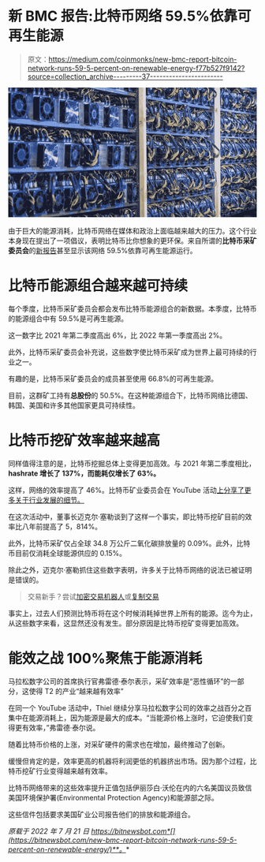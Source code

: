 # 新 BMC 报告:比特币网络 59.5%依靠可再生能源

> 原文：<https://medium.com/coinmonks/new-bmc-report-bitcoin-network-runs-59-5-percent-on-renewable-energy-f77b527f9142?source=collection_archive---------37----------------------->

![](img/21610293433408919955b0d09b36c6b1.png)

由于巨大的能源消耗，比特币网络在媒体和政治上面临越来越大的压力。这个行业本身现在提出了一项倡议，表明比特币比你想象的更环保。来自所谓的**比特币采矿委员会**的[新报告](https://bitcoinminingcouncil.com/bitcoin-mining-electricity-mix-increased-to-59-5-sustainable-in-q2-2022/)甚至显示该网络 59.5%依靠可再生能源运行。

# 比特币能源组合越来越可持续

每个季度，比特币采矿委员会都会发布比特币能源组合的新数据。本季度，比特币的能源组合中有 59.5%是可再生能源。

这一数字比 2021 年第二季度高出 6%，比 2022 年第一季度高出 2%。

此外，比特币采矿委员会补充说，这些数字使比特币采矿成为世界上最可持续的行业之一。

有趣的是，比特币采矿委员会的成员甚至使用 66.8%的可再生能源。

目前，这群矿工持有**总股份**的 50.5%。在这种能源组合下，比特币网络比德国、韩国、美国和许多其他国家更具可持续性。

# 比特币挖矿效率越来越高

同样值得注意的是，比特币挖掘总体上变得更加高效。与 2021 年第二季度相比， **hashrate 增长了 137%，而能耗仅增长了 63%。**

这样，网络的效率提高了 46%。比特币矿业委员会在 YouTube 活动[上分享了更多关于行业发展的细节。](https://www.youtube.com/watch?v=9ISSe8A3pVc)

在这次活动中，董事长迈克尔·塞勒谈到了这样一个事实，即比特币挖矿目前的效率比八年前提高了 5，814%。

此外，比特币采矿仅占全球 34.8 万公斤二氧化碳排放量的 0.09%。此外，比特币目前仅消耗全球能源供应的 0.15%。

除此之外，迈克尔·塞勒抓住这些数字表明，许多关于比特币网络的说法已被证明是错误的。

> 交易新手？尝试[加密交易机器人](/coinmonks/crypto-trading-bot-c2ffce8acb2a)或[复制交易](/coinmonks/top-10-crypto-copy-trading-platforms-for-beginners-d0c37c7d698c)

事实上，过去人们预测比特币将在这个时候消耗掉世界上所有的能源。迄今为止，从这些数字来看，这显然还没有发生。部分原因是比特币挖矿变得更加高效。

# 能效之战 100%聚焦于能源消耗

马拉松数字公司的首席执行官弗雷德·泰尔表示，采矿效率是“恶性循环”的一部分，这使得 T2 的产业“越来越有效率”

在同一个 YouTube 活动中，Thiel 继续分享马拉松数字公司的效率之战百分之百集中在能源消耗上，因为能源是最大的成本。“当能源价格上涨时，它迫使我们变得更有效率，”弗雷德·泰尔说。

随着比特币价格的上涨，对采矿硬件的需求也在增加，最终推动了创新。

缓慢但肯定的是，效率更高的机器将利润更低的机器挤出市场。因为那个过程，比特币挖矿行业变得越来越有效率。

比特币网络带来的这些效率提升正值包括伊丽莎白·沃伦在内的六名美国议员致信美国环境保护署(Environmental Protection Agency)和能源部之际。

这些信件包括要求美国矿业公司报告他们的排放和能源组合。

*原载于 2022 年 7 月 21 日 https://bitnewsbot.com*[](https://bitnewsbot.com/new-bmc-report-bitcoin-network-runs-59-5-percent-on-renewable-energy/)**。**